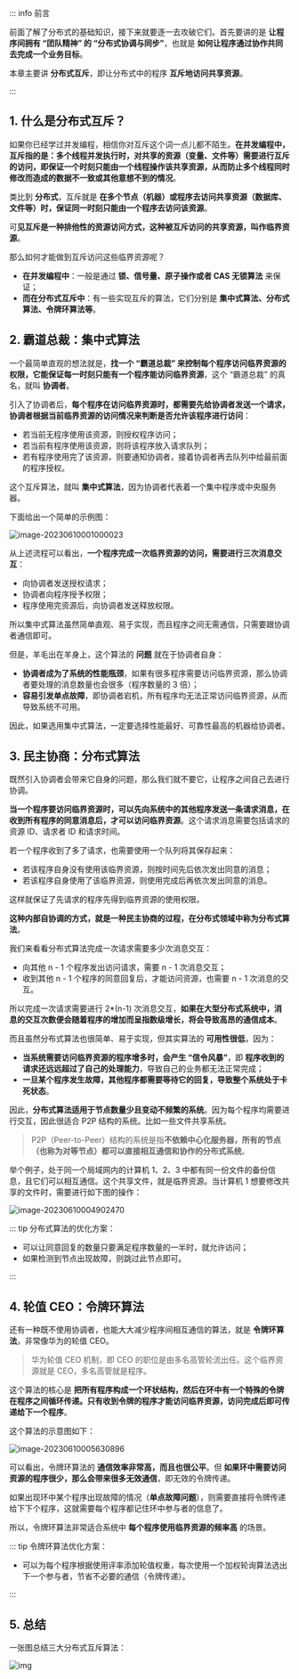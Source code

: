 

::: info 前言

前面了解了分布式的基础知识，接下来就要逐一去攻破它们。首先要讲的是 **让程序间拥有 “团队精神” 的 “分布式协调与同步”**，也就是 **如何让程序通过协作共同去完成一个业务目标**。

本章主要讲 **分布式互斥**，即让分布式中的程序 **互斥地访问共享资源**。

:::

## 1. 什么是分布式互斥？

如果你已经学过并发编程，相信你对互斥这个词一点儿都不陌生。**在并发编程中，互斥指的是：多个线程并发执行时，对共享的资源（变量、文件等）需要进行互斥的访问，即保证一个时刻只能由一个线程操作该共享资源，从而防止多个线程同时修改而造成的数据不一致或其他意想不到的情况**。

类比到 **分布式**，互斥就是 **在多个节点（机器）或程序去访问共享资源（数据库、文件等）时，保证同一时刻只能由一个程序去访问该资源**。

可**见互斥是一种排他性的资源访问方式，这种被互斥访问的共享资源，叫作临界资源**。

那么如何才能做到互斥访问这些临界资源呢？

- **在并发编程中**：一般是通过 **锁、信号量、原子操作或者 CAS 无锁算法** 来保证；
- **而在分布式互斥中**：有一些实现互斥的算法，它们分别是 **集中式算法、分布式算法、令牌环算法等**。

## 2. 霸道总裁：集中式算法

一个最简单直观的想法就是，**找一个 “霸道总裁” 来控制每个程序访问临界资源的权限，它能保证每一时刻只能有一个程序能访问临界资源**，这个 “霸道总裁” 的真名，就叫 **协调者**。

引入了协调者后，**每个程序在访问临界资源时，都需要先给协调者发送一个请求，协调者根据当前临界资源的访问情况来判断是否允许该程序进行访问**：

- 若当前无程序使用该资源，则授权程序访问；
- 若当前有程序使用该资源，则将该程序放入请求队列；
- 若有程序使用完了该资源，则要通知协调者，接着协调者再去队列中给最前面的程序授权。

这个互斥算法，就叫 **集中式算法**，因为协调者代表着一个集中程序或中央服务器。

下面给出一个简单的示例图：

![image-20230610001000023](https://run-notes.oss-cn-beijing.aliyuncs.com/notes/202306100010771.png)

从上述流程可以看出，**一个程序完成一次临界资源的访问，需要进行三次消息交互**：

- 向协调者发送授权请求；
- 协调者向程序授予权限；
- 程序使用完资源后，向协调者发送释放权限。

所以集中式算法虽然简单直观、易于实现，而且程序之间无需通信，只需要跟协调者通信即可。

但是，羊毛出在羊身上，这个算法的 **问题** 就在于协调者自身：

- **协调者成为了系统的性能瓶颈**，如果有很多程序需要访问临界资源，那么协调者要处理的消息数量也会很多（程序数量的 3 倍）；
- **容易引发单点故障**，即协调者宕机，所有程序均无法正常访问临界资源，从而导致系统不可用。

因此，如果选用集中式算法，一定要选择性能最好、可靠性最高的机器给协调者。

## 3. 民主协商：分布式算法

既然引入协调者会带来它自身的问题，那么我们就不要它，让程序之间自己去进行协调。

**当一个程序要访问临界资源时，可以先向系统中的其他程序发送一条请求消息，在收到所有程序的同意消息后，才可以访问临界资源**。这个请求消息需要包括请求的资源 ID、请求者 ID 和请求时间。

若一个程序收到了多了请求，也需要使用一个队列将其保存起来：

- 若该程序自身没有使用该临界资源，则按时间先后依次发出同意的消息；
- 若该程序自身使用了该临界资源，则使用完成后再依次发出同意的消息。

这样就保证了先请求的程序先得到临界资源的使用权限。

**这种内部自协调的方式，就是一种民主协商的过程，在分布式领域中称为分布式算法**。

我们来看看分布式算法完成一次请求需要多少次消息交互：

- 向其他 n - 1 个程序发出访问请求，需要 n - 1 次消息交互；
- 收到其他 n - 1 个程序的同意回复后，才能访问资源，也需要 n - 1 次消息的交互。

所以完成一次请求需要进行 2*(n-1) 次消息交互，**如果在大型分布式系统中，消息的交互次数便会随着程序的增加而呈指数级增长，将会导致高昂的通信成本**。

而且虽然分布式算法也很简单、易于实现，但其实算法的 **可用性很低**，因为：

- **当系统需要访问临界资源的程序增多时，会产生 “信令风暴”**，即 **程序收到的请求还远远超过了自己的处理能力**，导致自己的业务都无法正常完成；
- **一旦某个程序发生故障，其他程序都需要等待它的回复，导致整个系统处于卡死状态**。

因此，**分布式算法适用于节点数量少且变动不频繁的系统**。因为每个程序均需要进行交互，因此很适合 P2P 结构的系统。比如一些文件共享系统。

> P2P（Peer-to-Peer）结构的系统是指**不依赖中心化服务器，所有的节点（也称为对等节点）都可以直接相互通信和协作的分布式系统**。

举个例子，处于同一个局域网内的计算机 1、2、3 中都有同一份文件的备份信息，且它们可以相互通信。这个共享文件，就是临界资源。当计算机 1 想要修改共享的文件时，需要进行如下图的操作：

![image-20230610004902470](https://run-notes.oss-cn-beijing.aliyuncs.com/notes/202306100049639.png)

::: tip 分布式算法的优化方案：

- 可以让同意回复的数量只要满足程序数量的一半时，就允许访问；
- 如果检测到节点出现故障，则跳过此节点即可。

:::

## 4. 轮值 CEO：令牌环算法

还有一种既不使用协调者，也能大大减少程序间相互通信的算法，就是 **令牌环算法**，非常像华为的轮值 CEO。

> 华为轮值 CEO 机制，即 CEO 的职位是由多名高管轮流出任。这个临界资源就是 CEO，多名高管就是程序。

这个算法的核心是 **把所有程序构成一个环状结构，然后在环中有一个特殊的令牌在程序之间循环传递。只有收到令牌的程序才能访问临界资源，访问完成后即可传递给下一个程序**。

这个算法的示意图如下：

![image-20230610005630896](https://run-notes.oss-cn-beijing.aliyuncs.com/notes/202306100056780.png)

可以看出，令牌环算法的 **通信效率非常高，而且也很公平**。但 **如果环中需要访问资源的程序很少，那么会带来很多无效通信**，即无效的令牌传递。

如果出现环中某个程序出现故障的情况（**单点故障问题**），则需要直接将令牌传递给下下个程序，这就需要每个程序都记住环中参与者的信息了。

所以，令牌环算法非常适合系统中 **每个程序使用临界资源的频率高** 的场景。

::: tip 令牌环算法优化方案：

- 可以为每个程序根据使用评率添加轮值权重，每次使用一个加权轮询算法选出下一个参与者，节省不必要的通信（令牌传递）。

:::

## 5. 总结

一张图总结三大分布式互斥算法：

![img](https://run-notes.oss-cn-beijing.aliyuncs.com/notes/202306100109159.png)



